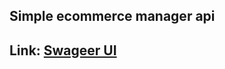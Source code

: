 ## Simple ecommerce manager api
## Link: <a href="http://35.185.184.61/" target="_blank">Swageer UI</a>
